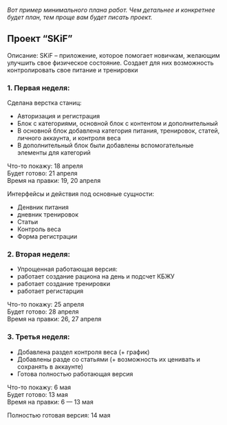 *Вот пример минимального плана работ. Чем детальнее и конкретнее будет план, тем проще вам будет писать проект.*

## Проект “SKiF”

Описание:
SKiF – приложение, которое помогает новичкам, желающим улучшить свое физическое состояние. Создает для них возможность контролировать свое питание и тренировки


### 1. Первая неделя: 

Сделана верстка станиц:
- Авторизация и регистрация 
- Блок с категориями, основной блок с контентом и дополнительный
- В основной блок добавлена категория питания, тренировок, статей, личного аккаунта, и контроля веса
- В дополнительный блок были добавлены вспомогательные элементы для категорий

Что-то покажу: 18 апреля  
Будет готово: 21 апреля  
Время на правки: 19, 20 апреля

Интерфейсы и действия под основные сущности:
- Денвник питания
- дневник тренировок
- Статьи
- Контроль веса
- Форма регистрации

### 2. Вторая неделя:

- Упрощенная работающая версия: 
- работает создание рациона на день и подсчет КБЖУ 
- работает создание тренировки 
- работает регистарция 

Что-то покажу: 25 апреля  
Будет готово: 28 апреля  
Время на правки: 26, 27 апреля

### 3. Третья неделя:

- Добавлена раздел контроля веса (+ график)
- Добавлены разде со статьями (+ возможность их ценивать и сохранять в аккаунте)
- Готова полностью работающая версия

Что-то покажу: 6 мая  
Будет готово: 13 мая  
Время на правки: 6 — 13 мая

Полностью готовая версия: 14 мая
